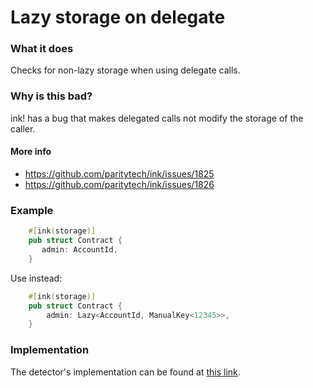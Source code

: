 # Lazy storage on delegate

### What it does

Checks for non-lazy storage when using delegate calls.

### Why is this bad?

ink! has a bug that makes delegated calls not modify the storage of the caller.

#### More info

- https://github.com/paritytech/ink/issues/1825
- https://github.com/paritytech/ink/issues/1826

### Example

```rust
    #[ink(storage)]
    pub struct Contract {
       admin: AccountId,
    }
```

Use instead:

```rust
    #[ink(storage)]
    pub struct Contract {
        admin: Lazy<AccountId, ManualKey<12345>>,
    }
```

### Implementation

The detector's implementation can be found at [this link](https://github.com/CoinFabrik/scout/tree/main/detectors/lazy-delegate).
